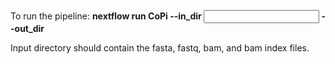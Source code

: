 To run the pipeline:
**nextflow run CoPi --in_dir <input directory> --out_dir <output directory>**

Input directory should contain the fasta, fastq, bam, and bam index files.
